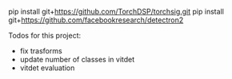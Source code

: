 pip install git+https://github.com/TorchDSP/torchsig.git
pip install git+https://github.com/facebookresearch/detectron2

Todos for this project:

- fix trasforms
- update number of classes in vitdet
- vitdet evaluation
